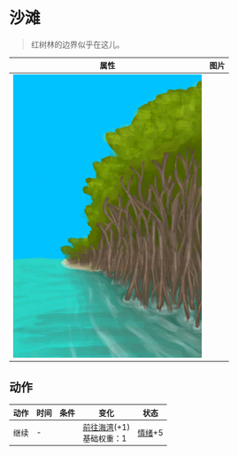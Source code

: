 # 沙滩  
> 红树林的边界似乎在这儿。  
  
  属性  |   图片   
 ----  |  ----:   
   |  ![](Sprite/MangrovesToBeach.png)   
  
## 动作  
动作  |  时间  |  条件  |  变化  |  状态  
----  |  ----  |  ----  |  ----  |  ----  
继续<br>  |  -  |    |  [前往海湾](Path_MangrovesToBay.md)(+1)<br>基础权重：1<br>  |  [情绪](Morale.md)+5  

